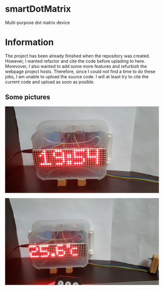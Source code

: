 # smartDotMatrix
Multi-purpose dot matrix device
# Information
The project has been already finished when the repository was created. However, I wanted refactor and cite the code before uplading to here. Morevover, I also wanted to add some more features and refurbish the webpage project hosts. Therefore, since I could not find a time to do these jobs, I am unable to upload the source code. I will at least try to cite the current code and upload as soon as posible.

## Some pictures

<img src="https://github.com/Mehmet-Emre-Dogan/smartDotMatrix/blob/main/clock.png"> </img>

<img src="https://github.com/Mehmet-Emre-Dogan/smartDotMatrix/blob/main/temperature.png"> </img>


